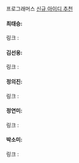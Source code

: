 프로그래머스 [신규 아이디 추천](https://school.programmers.co.kr/learn/courses/30/lessons/72410)<br>

#### 최태승: 
링크 : 

#### 김선웅: 
링크 : 

#### 정의진: 
링크 : 

#### 정연미: 
링크 : 

#### 박소미: 
링크 : 
